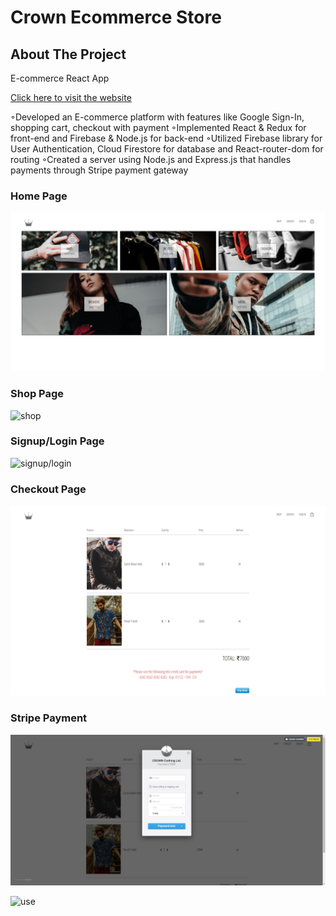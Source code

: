 # Crown Ecommerce Store

<!-- ABOUT THE PROJECT -->
## About The Project

E-commerce React App

[Click here to visit the website](https://crown-clothing-react-project.herokuapp.com/)

◦Developed an E-commerce platform with features like Google Sign-In, shopping cart, checkout with payment
◦Implemented React & Redux for front-end and Firebase & Node.js for back-end
◦Utilized Firebase library for User Authentication, Cloud Firestore for database and React-router-dom for routing
◦Created a server using Node.js and Express.js that handles payments through Stripe payment gateway


### Home Page
![home](https://github.com/Sahil-2/Crown-Ecommerce-Store/blob/main/images/screenshot1.jpg)
### Shop Page
![shop](https://github.com/Sahil-2/Crown-Ecommerce-Store/blob/main/images/screenshot2.jpg)
### Signup/Login Page
![signup/login](https://github.com/Sahil-2/Crown-Ecommerce-Store/blob/main/images/screenshot2.jpg)
### Checkout Page
![cart](https://github.com/Sahil-2/Crown-Ecommerce-Store/blob/main/images/screenshot4.jpg)
### Stripe Payment
![stripe](https://github.com/Sahil-2/Crown-Ecommerce-Store/blob/main/images/screenshot5.jpg)

![use](https://github.com/Sahil-2/Crown-Ecommerce-Store/blob/main/images/record.gif)
